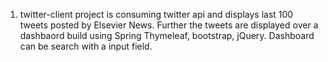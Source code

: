 1) twitter-client project is consuming twitter api and displays last 100 tweets posted by Elsevier News. Further the tweets are displayed over a dashbaord build using Spring Thymeleaf, bootstrap, jQuery. Dashboard can be search with a input field.
